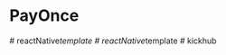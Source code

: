 # PayOnce
#   r e a c t N a t i v e _ t e m p l a t e  
 #   r e a c t N a t i v e _ t e m p l a t e  
 #   k i c k h u b  
 
